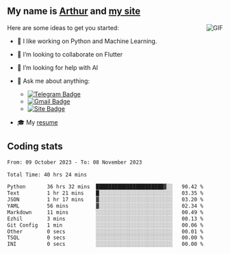 
## My name is [Arthur](https://www.linkedin.com/in/arthur-novais-201420/) and [my site](https://arthurcn96.github.io/)

<!--
**Arthurcn96/Arthurcn96** is a ✨ _special_ ✨ repository because its `README.md` (this file) appears on your GitHub profile.
-->
<img align="right"  max-width="440" max-height="240" alt="GIF" src="https://raw.githubusercontent.com/Arthurcn96/Arthurcn96/master/helloThere.gif" />

Here are some ideas to get you started:

- 🤖 I like working on Python and Machine Learning.
- 👯 I’m looking to collaborate on Flutter
- 🤔 I’m looking for help with AI
- 💬 Ask me about anything:
    - [![Telegram Badge](https://img.shields.io/badge/-@Arthurcn9-0088cc?style=for-the-badge&logo=Telegram&logoColor=white)](https://t.me/Arthurcn9)
    - [![Gmail Badge](https://img.shields.io/badge/-@Arthurcn9-red?style=for-the-badge&logo=Gmail&logoColor=white)](mailto:Arthurcn96@gmail.com)
    - [![Site Badge](https://img.shields.io/badge/arthurcn96.github.io-informational?style=for-the-badge&logo=internetexplorer)](https://arthurcn96.github.io/)

- 🎓 My [resume](https://github.com/Arthurcn96/resume/blob/master/Resume_PT-BR.pdf)


## Coding stats
<!--START_SECTION:waka-->

```txt
From: 09 October 2023 - To: 08 November 2023

Total Time: 40 hrs 24 mins

Python       36 hrs 32 mins  ██████████████████████▓░░   90.42 %
Text         1 hr 21 mins    █░░░░░░░░░░░░░░░░░░░░░░░░   03.35 %
JSON         1 hr 17 mins    ▓░░░░░░░░░░░░░░░░░░░░░░░░   03.20 %
YAML         56 mins         ▓░░░░░░░░░░░░░░░░░░░░░░░░   02.34 %
Markdown     11 mins         ░░░░░░░░░░░░░░░░░░░░░░░░░   00.49 %
Ezhil        3 mins          ░░░░░░░░░░░░░░░░░░░░░░░░░   00.13 %
Git Config   1 min           ░░░░░░░░░░░░░░░░░░░░░░░░░   00.06 %
Other        0 secs          ░░░░░░░░░░░░░░░░░░░░░░░░░   00.01 %
TSQL         0 secs          ░░░░░░░░░░░░░░░░░░░░░░░░░   00.00 %
INI          0 secs          ░░░░░░░░░░░░░░░░░░░░░░░░░   00.00 %
```

<!--END_SECTION:waka-->
